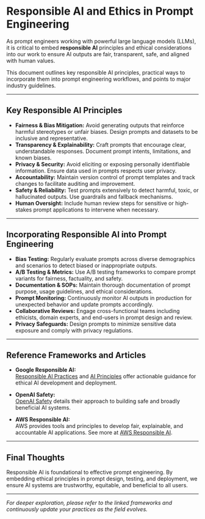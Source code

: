 # Responsible AI and Ethics in Prompt Engineering

As prompt engineers working with powerful large language models (LLMs), it is critical to embed **responsible AI** principles and ethical considerations into our work to ensure AI outputs are fair, transparent, safe, and aligned with human values.

This document outlines key responsible AI principles, practical ways to incorporate them into prompt engineering workflows, and points to major industry guidelines.

---

## Key Responsible AI Principles

- **Fairness & Bias Mitigation:** Avoid generating outputs that reinforce harmful stereotypes or unfair biases. Design prompts and datasets to be inclusive and representative.
- **Transparency & Explainability:** Craft prompts that encourage clear, understandable responses. Document prompt intents, limitations, and known biases.
- **Privacy & Security:** Avoid eliciting or exposing personally identifiable information. Ensure data used in prompts respects user privacy.
- **Accountability:** Maintain version control of prompt templates and track changes to facilitate auditing and improvement.
- **Safety & Reliability:** Test prompts extensively to detect harmful, toxic, or hallucinated outputs. Use guardrails and fallback mechanisms.
- **Human Oversight:** Include human review steps for sensitive or high-stakes prompt applications to intervene when necessary.

---

## Incorporating Responsible AI into Prompt Engineering

- **Bias Testing:** Regularly evaluate prompts across diverse demographics and scenarios to detect biased or inappropriate outputs.
- **A/B Testing & Metrics:** Use A/B testing frameworks to compare prompt variants for fairness, factuality, and safety.
- **Documentation & SOPs:** Maintain thorough documentation of prompt purpose, usage guidelines, and ethical considerations.
- **Prompt Monitoring:** Continuously monitor AI outputs in production for unexpected behavior and update prompts accordingly.
- **Collaborative Reviews:** Engage cross-functional teams including ethicists, domain experts, and end-users in prompt design and review.
- **Privacy Safeguards:** Design prompts to minimize sensitive data exposure and comply with privacy regulations.

---

## Reference Frameworks and Articles

- **Google Responsible AI:**  
  [Responsible AI Practices](https://cloud.google.com/responsible-ai?hl=en) and [AI Principles](https://ai.google/principles/) offer actionable guidance for ethical AI development and deployment.

- **OpenAI Safety:**  
  [OpenAI Safety](https://openai.com/safety/) details their approach to building safe and broadly beneficial AI systems.

- **AWS Responsible AI:**  
  AWS provides tools and principles to develop fair, explainable, and accountable AI applications. See more at [AWS Responsible AI](https://aws.amazon.com/ai/responsible-ai/).

---

## Final Thoughts

Responsible AI is foundational to effective prompt engineering. By embedding ethical principles in prompt design, testing, and deployment, we ensure AI systems are trustworthy, equitable, and beneficial to all users.

---

*For deeper exploration, please refer to the linked frameworks and continuously update your practices as the field evolves.*
